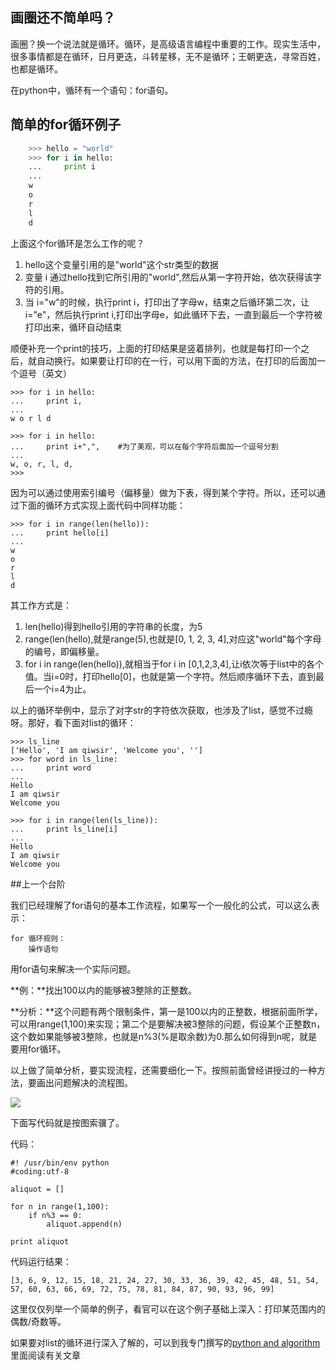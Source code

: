 ## 画圈还不简单吗？

画圈？换一个说法就是循环。循环，是高级语言编程中重要的工作。现实生活中，很多事情都是在循环，日月更迭，斗转星移，无不是循环；王朝更迭，寻常百姓，也都是循环。

在python中，循环有一个语句：for语句。

## 简单的for循环例子
```python
    >>> hello = "world"
    >>> for i in hello:
    ...     print i
    ...
    w
    o
    r
    l
    d
```
上面这个for循环是怎么工作的呢？

1. hello这个变量引用的是"world"这个str类型的数据
2. 变量 i 通过hello找到它所引用的"world",然后从第一字符开始，依次获得该字符的引用。
3. 当 i="w"的时候，执行print i，打印出了字母w，结束之后循环第二次，让 i="e"，然后执行print i,打印出字母e，如此循环下去，一直到最后一个字符被打印出来，循环自动结束

顺便补充一个print的技巧，上面的打印结果是竖着排列，也就是每打印一个之后，就自动换行。如果要让打印的在一行，可以用下面的方法，在打印的后面加一个逗号（英文）

    >>> for i in hello:
    ...     print i,
    ...
    w o r l d

    >>> for i in hello:
    ...     print i+",",    #为了美观，可以在每个字符后面加一个逗号分割
    ...
    w, o, r, l, d,
    >>>

因为可以通过使用索引编号（偏移量）做为下表，得到某个字符。所以，还可以通过下面的循环方式实现上面代码中同样功能：

    >>> for i in range(len(hello)):
    ...     print hello[i]
    ...
    w
    o
    r
    l
    d

其工作方式是：

1. len(hello)得到hello引用的字符串的长度，为5
2. range(len(hello),就是range(5),也就是[0, 1, 2, 3, 4],对应这"world"每个字母的编号，即偏移量。
3. for i in range(len(hello)),就相当于for i in [0,1,2,3,4],让i依次等于list中的各个值。当i=0时，打印hello[0]，也就是第一个字符。然后顺序循环下去，直到最后一个i=4为止。

以上的循环举例中，显示了对字str的字符依次获取，也涉及了list，感觉不过瘾呀。那好，看下面对list的循环：

    >>> ls_line
    ['Hello', 'I am qiwsir', 'Welcome you', '']
    >>> for word in ls_line:
    ...     print word
    ...
    Hello
    I am qiwsir
    Welcome you

    >>> for i in range(len(ls_line)):
    ...     print ls_line[i]
    ...
    Hello
    I am qiwsir
    Welcome you

##上一个台阶

我们已经理解了for语句的基本工作流程，如果写一个一般化的公式，可以这么表示：

    for 循环规则：
        操作语句

用for语句来解决一个实际问题。

**例：**找出100以内的能够被3整除的正整数。

**分析：**这个问题有两个限制条件，第一是100以内的正整数，根据前面所学，可以用range(1,100)来实现；第二个是要解决被3整除的问题，假设某个正整数n，这个数如果能够被3整除，也就是n%3(%是取余数)为0.那么如何得到n呢，就是要用for循环。

以上做了简单分析，要实现流程，还需要细化一下。按照前面曾经讲授过的一种方法，要画出问题解决的流程图。

![](https://raw.githubusercontent.com/qiwsir/ITArticles/master/Pictures/11801.png)

下面写代码就是按图索骥了。

代码：


	#! /usr/bin/env python
	#coding:utf-8

	aliquot = []

	for n in range(1,100):
	    if n%3 == 0:
	        aliquot.append(n)

	print aliquot

代码运行结果：

    [3, 6, 9, 12, 15, 18, 21, 24, 27, 30, 33, 36, 39, 42, 45, 48, 51, 54, 57, 60, 63, 66, 69, 72, 75, 78, 81, 84, 87, 90, 93, 96, 99]

这里仅仅列举一个简单的例子，看官可以在这个例子基础上深入：打印某范围内的偶数/奇数等。

如果要对list的循环进行深入了解的，可以到我专门撰写的[python and algorithm](https://github.com/qiwsir/algorithm/blob/master/README.md)里面阅读有关文章
